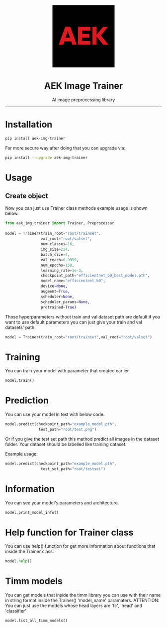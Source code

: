 <div align="center">
  <img src="logo.png" alt="AEK Image Trainer Logo" width="200"/>
  
  # AEK Image Trainer
  
  AI image preprocessing library 
</div>

---


# Installation


```bash
pip install aek-img-trainer
```
For more secure way after doing that you can upgrade via:
```bash
pip install --upgrade aek-img-trainer
```
# Usage


## Create object


Now you can just use Trainer class methods example usage is shown below.
```python
from aek_img_trainer import Trainer, Preprocessor

model = Trainer(train_root="root/trainset",
                val_root="root/valset",
                num_classes=16,
                img_size=224,
                batch_size=4,
                val_reach=0.9999,
                num_epochs=150,
                learning_rate=1e-3,
                checkpoint_path="efficientnet_b0_best_model.pth",
                model_name="efficientnet_b0",
                device=None,
                augment=True,
                scheduler=None,
                scheduler_params=None,
                pretrained=True)
```

Those hyperparameters without train and val dataset path are default if you want to use default parameters you can just give your train and val datasets' path.
```python
model = Trainer(train_root="root/trainset",val_root="root/valset")
```

# Training


You can train your model with parameter that created earlier.
```python
model.train()
```

# Prediction


You can use your model in test with below code.
```python
model.predict(checkpoint_path="example_model.pth",
               test_path="root/test.png")
```
Or if you give the test set path this method predict all images in the dataset folder. Your dataset should be labelled like training dataset.

Example usage:
```python
model.predict(checkpoint_path="example_model.pth",
                test_set_path="root/testset")
```

# Information


You can see your model's parameters and architecture.
```python
model.print_model_info()
```

# Help function for Trainer class


You can use help() function for get more information about functions that inside the Trainer class.
```python
model.help()
```


# Timm models


You can get models that inside the timm library you can use with their name in string format inside the Trainer() 'model_name' paramaters.
ATTENTION: You can just use the models whose head layers are 'fc', 'head' and 'classifier'
```python
model.list_all_timm_models()
```









